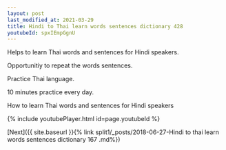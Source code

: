 ```yaml
---
layout: post
last_modified_at: 2021-03-29
title: Hindi to Thai learn words sentences dictionary 428 
youtubeId: spxIEmpGgnU
---
```

 
 
Helps to learn Thai words and sentences for Hindi speakers.

Opportunitiy to repeat the words sentences. 

Practice Thai language. 
 
10 minutes practice every day. 
 
How to learn Thai words and sentences for Hindi speakers 
 
{% include youtubePlayer.html id=page.youtubeId %}
 
 
[Next]({{ site.baseurl }}{% link  split1/_posts/2018-06-27-Hindi to thai learn words sentences dictionary 167 .md%})
 
